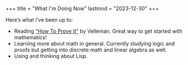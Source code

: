 +++
title = "What I'm Doing Now"
lastmod = "2023-12-30"
+++

Here’s what I’ve been up to:

- Reading ["How To Prove It"](https://www.cambridge.org/highereducation/books/how-to-prove-it/6D2965D625C6836CD4A785A2C843B3DA) by Velleman. Great way to get started with mathematics!
- Learning more about math in general. Currently studying logic and proofs but getting into discrete math and linear algebra as well.
- Using and thinking about Lisp.
